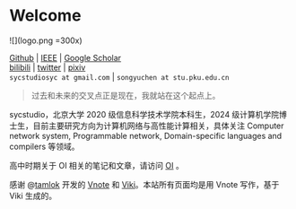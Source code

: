 # Welcome

![](logo.png =300x)

[Github](https://github.com/SYCstudio) | [IEEE](https://ieeexplore.ieee.org/author/37089924474) | [Google Scholar](https://scholar.google.com/citations?user=d-3rxrIAAAAJ)   
[bilibili](https://space.bilibili.com/16392626) | [twitter](https://twitter.com/sycstudio1) | [pixiv](https://www.pixiv.net/users/24728784)  
`sycstudiosyc at gmail.com` | `songyuchen at stu.pku.edu.cn`  

> 过去和未来的交叉点正是现在，我就站在这个起点上。

sycstudio，北京大学 2020 级信息科学技术学院本科生，2024 级计算机学院博士生，目前主要研究方向为计算机网络与高性能计算相关，具体关注 Computer network system, Programmable network, Domain-specific languages and compilers 等领域。

高中时期关于 OI 相关的笔记和文章，请访问 [OI](https://oi.sycstudio.com)  。

感谢 @[tamlok](https://github.com/tamlok) 开发的 [Vnote](https://github.com/tamlok/vnote/) 和 [Viki](https://github.com/tamlok/viki)。本站所有页面均是用 Vnote 写作，基于 Viki 生成的。
